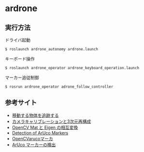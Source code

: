 # ardrone  
## 実行方法
ドライバ起動
```
$ roslaunch ardrone_autonomy ardrone.launch
```
キーボード操作
```
$ roslaunch ardrone_operator ardrone_keyboard_operation.launch
```
マーカー追従制御
```
$ rosrun ardrone_operator adrone_follow_controller
```

## 参考サイト
- [移動する物体を追跡する](https://cvtech.cc/tracking/)
- [カメラキャリブレーションと3次元再構成](http://opencv.jp/opencv-2svn/cpp/camera_calibration_and_3d_reconstruction.html#cv-solvepnp)
- [OpenCV Mat と Eigen の相互変換](http://dronevisionml.blogspot.com/2015/07/opencv-mat-eigen.html)
- [Detection of ArUco Markers](https://docs.opencv.org/3.2.0/d5/dae/tutorial_aruco_detection.html)
- [OpenCVarucoマーカ](https://seesaawiki.jp/asama-yaya/d/OpenCVaruco%A5%DE%A1%BC%A5%AB)
- [ArUco マーカーの検出](https://qiita.com/mkisono/items/cfdb9b74e41fae2f59d0)